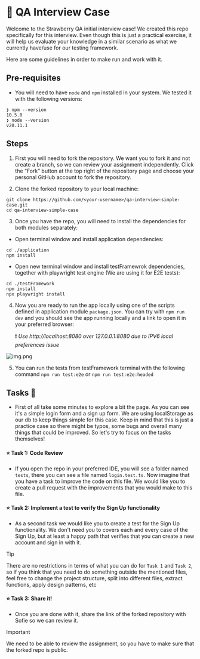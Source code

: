 # 🍓 QA Interview Case
Welcome to the Strawberry QA initial interview case! We created this repo specifically for this interview.
Even though this is just a practical exercise, it will help us evaluate your knowledge in a similar scenario as what we currently have/use for our testing framework.

Here are some guidelines in order to make run and work with it.

## Pre-requisites
- You will need to have `node` and `npm` installed in your system. We tested it with the following versions:
```shell
❯ npm --version
10.5.0
❯ node --version
v20.11.1
```

## Steps

1. First you will need to fork the repository. We want you to fork it and not create a branch, so we can review your assignment independently. Click the “Fork” button at the top right of the repository page and choose your personal GitHub account to fork the repository.

2. Clone the forked repository to your local machine:
```shell
git clone https://github.com/<your-username>/qa-interview-simple-case.git
cd qa-interview-simple-case
```

3. Once you have the repo, you will need to install the dependencies for both modules separately:

- Open terminal window and install application dependencies:

```shell
cd ./application
npm install
```
- Open new terminal window and install testFramewrok dependencies, together with playwright test engine (We are using it for E2E tests):

```shell
cd ./testFramework
npm install
npx playwright install
```
4. Now you are ready to run the app locally using one of the scripts defined in application module `package.json`. You can try with `npm run dev` and you should see the app running locally and a link to open it in your preferred browser:

    ❗ _Use http://localhost:8080 over 127.0.0.1:8080 due to IPV6 local preferences issue_

![img.png](img.png)

5. You can run the tests from testFramework terminal with the following command `npm run test:e2e` or `npm run test:e2e:headed`

## Tasks 📘
- First of all take some minutes to explore a bit the page. As you can see it's a simple login form and a sign up form. We are using localStorage as our db to keep things simple for this case. Keep in mind that this is just a practice case so there might be typos, some bugs and overall many things that could be improved. So let's try to focus on the tasks themselves!

#### ⭐ Task 1: Code Review
- If you open the repo in your preferred IDE, you will see a folder named `tests`, there you can see a file named `login.test.ts`. Now imagine that you have a task to improve the code on this file. We would like you to create a pull request with the improvements that you would make to this file.

#### ⭐ Task 2: Implement a test to verify the Sign Up functionality
- As a second task we would like you to create a test for the Sign Up functionality. We don't need you to covers each and every case of the Sign Up, but at least a happy path that verifies that you can create a new account and sign in with it.

> [!TIP]
> There are no restrictions in terms of what you can do for `Task 1` and `Task 2`, so if you think that you need to do something outside the mentioned files, feel free to change the project structure, split into different files, extract functions, apply design patterns, etc

#### ⭐ Task 3: Share it!
- Once you are done with it, share the link of the forked repository with Sofie so we can review it.

> [!IMPORTANT]
> We need to be able to review the assignment, so you have to make sure that the forked repo is public.